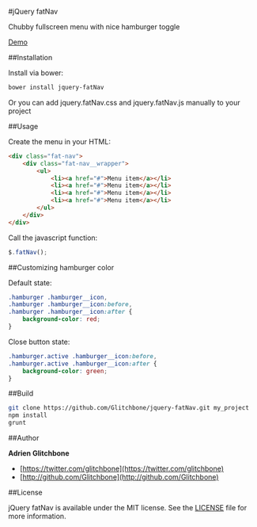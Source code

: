 #jQuery fatNav

Chubby fullscreen menu with nice hamburger toggle

[Demo](http://glitchbone.github.io/jquery-fatNav)

##Installation

Install via bower:

```sh
bower install jquery-fatNav
```

Or you can add jquery.fatNav.css and jquery.fatNav.js manually to your project

##Usage

Create the menu in your HTML:

``` html
<div class="fat-nav">
    <div class="fat-nav__wrapper">
        <ul>
            <li><a href="#">Menu item</a></li>
            <li><a href="#">Menu item</a></li>
            <li><a href="#">Menu item</a></li>
            <li><a href="#">Menu item</a></li>
        </ul>
    </div>
</div>
```

Call the javascript function:

``` javascript
$.fatNav();
```

##Customizing hamburger color

Default state:

``` css
.hamburger .hamburger__icon, 
.hamburger .hamburger__icon:before, 
.hamburger .hamburger__icon:after {
    background-color: red;
}
```

Close button state:

``` css
.hamburger.active .hamburger__icon:before, 
.hamburger.active .hamburger__icon:after {
    background-color: green;
}
```

##Build

```sh
git clone https://github.com/Glitchbone/jquery-fatNav.git my_project
npm install
grunt
```

##Author

**Adrien Glitchbone**

+ [https://twitter.com/glitchbone](https://twitter.com/glitchbone)
+ [http://github.com/Glitchbone](http://github.com/Glitchbone)

##License

jQuery fatNav is available under the MIT license. See the [LICENSE](LICENSE) file for more information.  